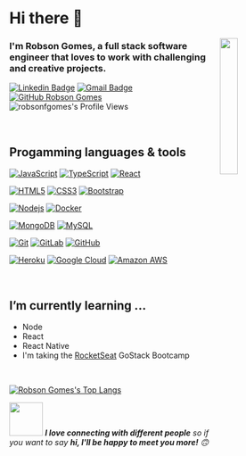 # Hi there 👋

<img width="25%" align="right" alt="" src="https://github.com/robsonfgomes/robsonfgomes/blob/master/images/launch_day.svg" />

### I'm Robson Gomes, a full stack software engineer that loves to work with challenging and creative projects.

[![Linkedin Badge](https://img.shields.io/badge/-LinkedIn-blue?style=flat-square&logo=Linkedin&logoColor=white&link=https://www.linkedin.com/in/robson-gomes-575396b5/)](https://www.linkedin.com/in/robson-gomes-575396b5/) 
[![Gmail Badge](https://img.shields.io/badge/-Gmail-Red?style=flat-square&logo=Gmail&logoColor=white&link=mailto:fgomes.robson@gmail.com)](mailto:fgomes.robson@gmail.com)
[![GitHub Robson Gomes](https://img.shields.io/github/followers/robsonfgomes?label=follow&style=social)](https://github.com/robsonfgomes)
<img src="https://img.shields.io/badge/dynamic/json?url=https://api.countapi.xyz/hit/visitor-badge/robsonfgomes&label=Profile%20Views&query=value" alt="robsonfgomes's Profile Views">


&nbsp;
&nbsp;

## Progamming languages & tools

[![JavaScript](https://img.shields.io/badge/-JavaScript-black?style=flat-square&logo=javascript&link=https://github.com/robsonfgomes/)](https://github.com/robsonfgomes/)
[![TypeScript](https://img.shields.io/badge/-TypeScript-007ACC?style=flat-square&logo=typescript&link=https://github.com/robsonfgomes/)](https://github.com/robsonfgomes/)
[![React](https://img.shields.io/badge/-React-black?style=flat-square&logo=react&link=https://github.com/robsonfgomes/)](https://github.com/robsonfgomes/)

[![HTML5](https://img.shields.io/badge/-HTML5-E34F26?style=flat-square&logo=html5&logoColor=white&link=https://github.com/robsonfgomes/)](https://github.com/robsonfgomes/)
[![CSS3](https://img.shields.io/badge/-CSS3-1572B6?style=flat-square&logo=css3&link=https://github.com/robsonfgomes/)](https://github.com/robsonfgomes/)
[![Bootstrap](https://img.shields.io/badge/-Bootstrap-563D7C?style=flat-square&logo=bootstrap&link=https://github.com/robsonfgomes/)](https://github.com/robsonfgomes/)

[![Nodejs](https://img.shields.io/badge/-Nodejs-black?style=flat-square&logo=Node.js&link=https://github.com/robsonfgomes/)](https://github.com/robsonfgomes/)
[![Docker](https://img.shields.io/badge/-Docker-black?style=flat-square&logo=docker&link=https://github.com/robsonfgomes/)](https://github.com/robsonfgomes/)

[![MongoDB](https://img.shields.io/badge/-MongoDB-black?style=flat-square&logo=mongodb&link=https://github.com/robsonfgomes/)](https://github.com/robsonfgomes/)
[![MySQL](https://img.shields.io/badge/-MySQL-black?style=flat-square&logo=mysql&logoColor=white&link=https://github.com/robsonfgomes/)](https://github.com/robsonfgomes/)

[![Git](https://img.shields.io/badge/-Git-black?style=flat-square&logo=git&link=https://github.com/robsonfgomes/)](https://github.com/robsonfgomes/)
[![GitLab](https://img.shields.io/badge/-GitLab-FCA121?style=flat-square&logo=gitlab&link=https://github.com/robsonfgomes/)](https://github.com/robsonfgomes/)
[![GitHub](https://img.shields.io/badge/-GitHub-181717?style=flat-square&logo=github&link=https://github.com/robsonfgomes/)](https://github.com/robsonfgomes/)

[![Heroku](https://img.shields.io/badge/-Heroku-430098?style=flat-square&logo=heroku&link=https://github.com/robsonfgomes/)](https://github.com/robsonfgomes/)
[![Google Cloud](https://img.shields.io/badge/Google%20Cloud-black?style=flat-square&logo=google-cloud&link=https://github.com/robsonfgomes/)](https://github.com/robsonfgomes/)
[![Amazon AWS](https://img.shields.io/badge/Amazon%20AWS-232F3E?style=flat-square&logo=amazon-aws&link=https://github.com/robsonfgomes/)](https://github.com/robsonfgomes/)


&nbsp;
&nbsp;

## I’m currently learning ...
- Node
- React
- React Native
- I'm taking the <a href="https://rocketseat.com.br/" target="_blank">RocketSeat</a> GoStack Bootcamp

&nbsp;
&nbsp;


[![Robson Gomes's Top Langs](https://github-readme-stats.vercel.app/api/top-langs/?username=robsonfgomes&layout=compact)](https://github.com/robsonfgomes/)

<img src="https://media.giphy.com/media/LnQjpWaON8nhr21vNW/giphy.gif" width="60"> <em><b>I love connecting with different people</b> so if you want to say <b>hi, I'll be happy to meet you more!</b> 🙃</em>

<!--
![Robson Gomes's github stats](https://github-readme-stats.vercel.app/api?username=robsonfgomes&show_icons=true) 
-->

<!--
Here are some ideas to get you started:

- 🔭 I’m currently working on ...
- 🌱 I’m currently learning ...
- 👯 I’m looking to collaborate on ...
- 🤔 I’m looking for help with ...
- 💬 Ask me about ...
- 📫 How to reach me: ...
- 😄 Pronouns: ...
- ⚡ Fun fact: ...
-->
